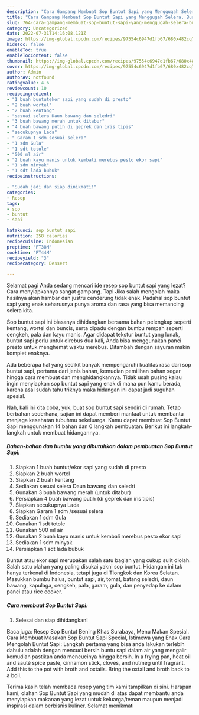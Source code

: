 ```yaml
---
description: "Cara Gampang Membuat Sop Buntut Sapi yang Menggugah Selera, Buat Buka Puasa Lezat"
title: "Cara Gampang Membuat Sop Buntut Sapi yang Menggugah Selera, Buat Buka Puasa Lezat"
slug: 764-cara-gampang-membuat-sop-buntut-sapi-yang-menggugah-selera-buat-buka-puasa-lezat
category: Uncategorized
date: 2022-07-31T14:16:08.121Z
image: https://img-global.cpcdn.com/recipes/97554c6947d1fb67/680x482cq70/sop-buntut-sapi-foto-resep-utama.jpg
hideToc: false
enableToc: true
enableTocContent: false
thumbnail: https://img-global.cpcdn.com/recipes/97554c6947d1fb67/680x482cq70/sop-buntut-sapi-foto-resep-utama.jpg
cover: https://img-global.cpcdn.com/recipes/97554c6947d1fb67/680x482cq70/sop-buntut-sapi-foto-resep-utama.jpg
author: Admin
authorAv: notfound
ratingvalue: 4.6
reviewcount: 10
recipeingredient:
- "1 buah buntutekor sapi yang sudah di presto"
- "2 buah wortel"
- "2 buah kentang"
- "sesuai selera Daun bawang dan seledri"
- "3 buah bawang merah untuk ditabur"
- "4 buah bawang putih di geprek dan iris tipis"
- "secukupnya Lada"
- " Garam 1 sdm sesuai selera"
- "1 sdm Gula"
- "1 sdt totole"
- "500 ml air"
- "2 buah kayu manis untuk kembali merebus pesto ekor sapi"
- "1 sdm minyak"
- "1 sdt lada bubuk"
recipeinstructions:

- "Sudah jadi dan siap dinikmati!"
categories:
- Resep
tags:
- sop
- buntut
- sapi

katakunci: sop buntut sapi 
nutrition: 258 calories
recipecuisine: Indonesian
preptime: "PT38M"
cooktime: "PT44M"
recipeyield: "3"
recipecategory: Dessert

---
```



Selamat pagi Anda sedang mencari ide resep sop buntut sapi yang lezat? Cara menyiapkannya sangat gampang. Tapi Jika salah mengolah maka hasilnya akan hambar dan justru cenderung tidak enak. Padahal sop buntut sapi yang enak seharusnya punya aroma dan rasa yang bisa memancing selera kita.


Sop buntut sapi ini biasanya dihidangkan bersama bahan pelengkap seperti kentang, wortel dan buncis, serta dipadu dengan bumbu rempah seperti cengkeh, pala dan kayu manis. Agar didapat tekstur buntut yang lunak, buntut sapi perlu untuk direbus dua kali, Anda bisa menggunakan panci presto untuk menghemat waktu merebus. Ditambah dengan sayuran makin komplet enaknya.

Ada beberapa hal yang sedikit banyak mempengaruhi kualitas rasa dari sop buntut sapi, pertama dari jenis bahan, kemudian pemilihan bahan segar hingga cara membuat dan menghidangkannya. Tidak usah pusing kalau ingin menyiapkan sop buntut sapi yang enak di mana pun kamu berada, karena asal sudah tahu triknya maka hidangan ini dapat jadi suguhan spesial.


Nah, kali ini kita coba, yuk, buat sop buntut sapi sendiri di rumah. Tetap berbahan sederhana, sajian ini dapat memberi manfaat untuk membantu menjaga kesehatan tubuhmu sekeluarga. Kamu dapat membuat Sop Buntut Sapi menggunakan 14 bahan dan 0 langkah pembuatan. Berikut ini langkah-langkah untuk membuat hidangannya.

<!--inarticleads1-->

##### Bahan-bahan dan bumbu yang dibutuhkan dalam pembuatan Sop Buntut Sapi:

1. Siapkan 1 buah buntut/ekor sapi yang sudah di presto
1. Siapkan 2 buah wortel
1. Siapkan 2 buah kentang
1. Sediakan sesuai selera Daun bawang dan seledri
1. Gunakan 3 buah bawang merah (untuk ditabur)
1. Persiapkan 4 buah bawang putih (di geprek dan iris tipis)
1. Siapkan secukupnya Lada
1. Siapkan  Garam 1 sdm /sesuai selera
1. Sediakan 1 sdm Gula
1. Gunakan 1 sdt totole
1. Gunakan 500 ml air
1. Gunakan 2 buah kayu manis untuk kembali merebus pesto ekor sapi
1. Sediakan 1 sdm minyak
1. Persiapkan 1 sdt lada bubuk


Buntut atau ekor sapi merupakan salah satu bagian yang cukup sulit diolah. Salah satu olahan yang paling disukai yakni sop buntut. Hidangan ini tak hanya terkenal di Indonesia, tetapi juga di Tiongkok dan Korea Selatan. Masukkan bumbu halus, buntut sapi, air, tomat, batang seledri, daun bawang, kapulaga, cengkeh, pala, garam, gula, dan penyedap ke dalam panci atau rice cooker. 

<!--inarticleads2-->

##### Cara membuat Sop Buntut Sapi:


1. Selesai dan siap dihidangkan!

Baca juga: Resep Sop Buntut Bening Khas Surabaya, Menu Makan Spesial. Cara Membuat Masakan Sop Buntut Sapi Special, Istimewa yang Enak Cara Mengolah Buntut Sapi: Langkah pertama yang bisa anda lakukan terlebih dahulu adalah dengan mencuci bersih buntu sapi dalam air yang mengalir kemudian pastikan anda mencucinya hingga bersih. In a frying pan, heat oil and sauté spice paste, cinnamon stick, cloves, and nutmeg until fragrant. Add this to the pot with broth and oxtails. Bring the oxtail and broth back to a boil. 

Terima kasih telah membaca resep yang tim kami tampilkan di sini. Harapan kami, olahan Sop Buntut Sapi yang mudah di atas dapat membantu anda menyiapkan makanan yang lezat untuk keluarga/teman maupun menjadi inspirasi dalam berbisnis kuliner. Selamat menikmati
